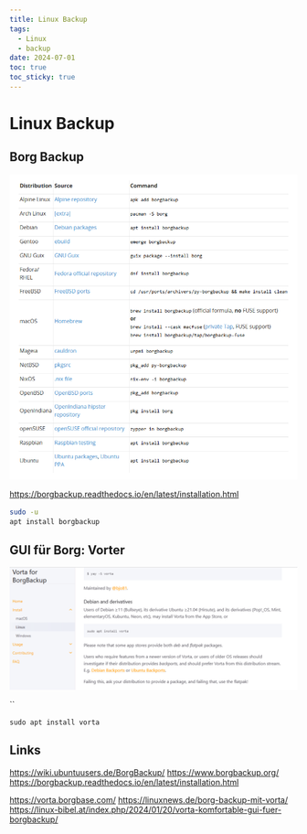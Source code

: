 ```yaml
---
title: Linux Backup
tags:
  - Linux
  - backup
date: 2024-07-01
toc: true
toc_sticky: true
---
```


# Linux Backup

## Borg Backup 
![](../_asset/2024-07-01-%20linux_image_1.png)

<https://borgbackup.readthedocs.io/en/latest/installation.html>

```bash
sudo -u 
apt install borgbackup


```
## GUI für Borg: Vorter 

![](../_asset/2024-07-01-%20linux_image_2.png)

``

```
sudo apt install vorta
```
## Links

https://wiki.ubuntuusers.de/BorgBackup/
https://www.borgbackup.org/
https://borgbackup.readthedocs.io/en/latest/installation.html


https://vorta.borgbase.com/
https://linuxnews.de/borg-backup-mit-vorta/
https://linux-bibel.at/index.php/2024/01/20/vorta-komfortable-gui-fuer-borgbackup/